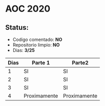 AOC 2020
========

Status: 
-------

 - Codigo comentado: __NO__
 - Repositorio limpio: __NO__
 - Dias: __3/25__
 
 | Dias | Parte 1      | Parte2       |
 |------|--------------|--------------|
 | 1    | SI           | SI           |
 | 2    | SI           | SI           |
 | 3    | SI           | SI           |
 | 4    | Proximamente | Proximamente |
